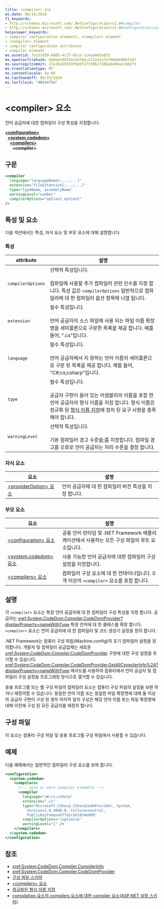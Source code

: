 ```yaml
---
title: <compiler> 요소
ms.date: 08/14/2018
f1_keywords:
- http://schemas.microsoft.com/.NetConfiguration/v2.0#compiler
- http://schemas.microsoft.com/.NetConfiguration/v2.0#configuration/system.codedom/compilers/compiler
helpviewer_keywords:
- compiler configuration elements, <compiler> element
- <compiler> element
- compiler configuration attributes
- compiler element
ms.assetid: 7a151659-b803-4c27-b5ce-1c4aa0d5a823
ms.openlocfilehash: 0abbe594754cbd70ec4732a1e7ef98e8e88bf167
ms.sourcegitcommit: 27a15a55019f6b5f2733961738babe94aec0def3
ms.translationtype: MT
ms.contentlocale: ko-KR
ms.lasthandoff: 09/15/2020
ms.locfileid: "90544754"
---
```

# <a name="compiler-element"></a>\<compiler> 요소

언어 공급자에 대한 컴파일러 구성 특성을 지정합니다.

[**\<configuration>**](../configuration-element.md)\
&nbsp;&nbsp;[**\<system.codedom>**](system-codedom-element.md)\
&nbsp;&nbsp;&nbsp;&nbsp;[**\<compilers>**](compilers-element.md)\
&nbsp;&nbsp;&nbsp;&nbsp;&nbsp;&nbsp;**\<compiler>**

## <a name="syntax"></a>구문

```xml
<compiler
  language="languageName[;...;...]"
  extension="fileExtension[;...;...]"
  type="typeName, assemblyName"
  warningLevel="number"
  compilerOptions="option1 option2"
/>
```

## <a name="attributes-and-elements"></a>특성 및 요소

다음 섹션에서는 특성, 자식 요소 및 부모 요소에 대해 설명합니다.

### <a name="attributes"></a>특성

|attribute|설명|
|---------------|-----------------|
|`compilerOptions`|선택적 특성입니다.<br /><br /> 컴파일에 사용할 추가 컴파일러 관련 인수를 지정 합니다. 특성 값은 `compilerOptions` 일반적으로 컴파일러에 대 한 컴파일러 옵션 항목에 나열 됩니다.|
|`extension`|필수 특성입니다.<br /><br /> 언어 공급자의 소스 파일에 사용 되는 파일 이름 확장명을 세미콜론으로 구분한 목록을 제공 합니다. 예를 들어, ".cs"입니다.|
|`language`|필수 특성입니다.<br /><br /> 언어 공급자에서 지 원하는 언어 이름의 세미콜론으로 구분 된 목록을 제공 합니다. 예를 들어, "C#;cs;csharp"입니다.|
|`type`|필수 특성입니다.<br /><br /> 공급자 구현이 들어 있는 어셈블리의 이름을 포함 한 언어 공급자의 형식 이름을 지정 합니다. 형식 이름은 정규화 된 [형식 이름 지정](../../../reflection-and-codedom/specifying-fully-qualified-type-names.md)에 정의 된 요구 사항을 충족 해야 합니다.|
|`warningLevel`|선택적 특성입니다.<br /><br /> 기본 컴파일러 경고 수준을;를 지정합니다. 컴파일 경고를 오류로 언어 공급자는 처리 수준을 결정 합니다.|

### <a name="child-elements"></a>자식 요소

|요소|설명|
|-------------|-----------------|
|[\<providerOption> 요소](provideroption-element.md)|언어 공급자에 대 한 컴파일러 버전 특성을 지정 합니다.|

### <a name="parent-elements"></a>부모 요소

|요소|설명|
|-------------|-----------------|
|[\<configuration> 요소](../configuration-element.md)|공용 언어 런타임 및 .NET Framework 애플리케이션에서 사용하는 모든 구성 파일의 루트 요소입니다.|
|[\<system.codedom> 요소](system-codedom-element.md)|사용 가능한 언어 공급자에 대한 컴파일러 구성 설정을 지정합니다.|
|[\<compilers> 요소](compilers-element.md)|컴파일러 구성 요소에 대 한 컨테이너입니다. 0 개 이상의 `<compiler>` 요소를 포함 합니다.|

## <a name="remarks"></a>설명

각 `<compiler>` 요소는 특정 언어 공급자에 대 한 컴파일러 구성 특성을 지정 합니다. 공급자는 <xref:System.CodeDom.Compiler.CodeDomProvider?displayProperty=nameWithType> 특정 언어에 대 한 클래스를 확장 합니다. `<compiler>` 요소는 언어 공급자에 대 한 컴파일러 및 코드 생성기 설정을 정의 합니다.

.NET Framework는 컴퓨터 구성 파일(Machine.config)의 초기 컴파일러 설정을 정의합니다. 개발자 및 컴파일러 공급업체는 새로운 <xref:System.CodeDom.Compiler.CodeDomProvider> 구현에 대한 구성 설정을 추가할 수 있습니다. <xref:System.CodeDom.Compiler.CodeDomProvider.GetAllCompilerInfo%2A?displayProperty=nameWithType> 메서드를 사용하여 컴퓨터에서 언어 공급자 및 컴파일러 구성 설정을 프로그래밍 방식으로 열거할 수 있습니다.

응용 프로그램 또는 웹 구성 파일의 컴파일러 요소는 컴퓨터 구성 파일의 설정을 보완 하거나 재정의할 수 있습니다. 동일한 언어 이름 또는 동일한 파일 확장명에 대해 둘 이상의 공급자 구현이 구성 된 경우 마지막 일치 구성은 해당 언어 이름 또는 파일 확장명에 대해 이전에 구성 된 모든 공급자를 재정의 합니다.

## <a name="configuration-file"></a>구성 파일

이 요소는 컴퓨터 구성 파일 및 응용 프로그램 구성 파일에서 사용할 수 있습니다.

## <a name="example"></a>예제

다음 예제에서는 일반적인 컴파일러 구성 요소를 보여 줍니다.

```xml
<configuration>
  <system.codedom>
    <compilers>
      <!-- zero or more compiler elements -->
      <compiler
        language="c#;cs;csharp"
        extension=".cs"
        type="Microsoft.CSharp.CSharpCodeProvider, System,
          Version=2.0.3600.0, Culture=neutral,
          PublicKeyToken=b77a5c561934e089"
        compilerOptions="/optimize"
        warningLevel="1" />
    </compilers>
  </system.codedom>
</configuration>
```

## <a name="see-also"></a>참조

- <xref:System.CodeDom.Compiler.CompilerInfo>
- <xref:System.CodeDom.Compiler.CodeDomProvider>
- [구성 파일 스키마](../index.md)
- [\<compilers> 요소](compilers-element.md)
- [정규화된 형식 이름 지정](../../../reflection-and-codedom/specifying-fully-qualified-type-names.md)
- [compilation 요소의 compilers 요소에 대한 compiler 요소(ASP.NET 설정 스키마)](/previous-versions/dotnet/netframework-4.0/a15ebt6c(v=vs.100))
